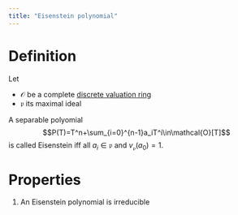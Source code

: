 ```yaml
---
title: "Eisenstein polynomial"
---
```


# Definition
Let
- $\mathcal{O}$ be a complete [discrete valuation ring](<notes/ntpy/Definitions/Algebraic Number Theory/discrete valuation ring.md>)
- $\mathfrak{p}$ its maximal ideal

A separable polyomial $$P(T)=T^n+\sum_{i=0}^{n-1}a_iT^i\in\mathcal{O}[T]$$ is called Eisenstein iff all $a_i\in\mathfrak{p}$ and $v_\mathfrak{p}(a_0)=1$.

# Properties
1. An Eisenstein polynomial is irreducible